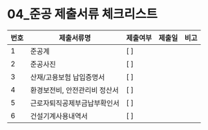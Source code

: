 # 04_준공 제출서류 체크리스트

| 번호 | 제출서류명                   | 제출여부 | 제출일   | 비고         |
|------|------------------------------|----------|----------|--------------|
| 1    | 준공계                       | [ ]      |          |              |
| 2    | 준공사진                     | [ ]      |          |              |
| 3    | 산재/고용보험 납입증명서     | [ ]      |          |              |
| 4    | 환경보전비, 안전관리비 정산서 | [ ]      |          |              |
| 5    | 근로자퇴직공제부금납부확인서 | [ ]      |          |              |
| 6    | 건설기계사용내역서           | [ ]      |          |              | 